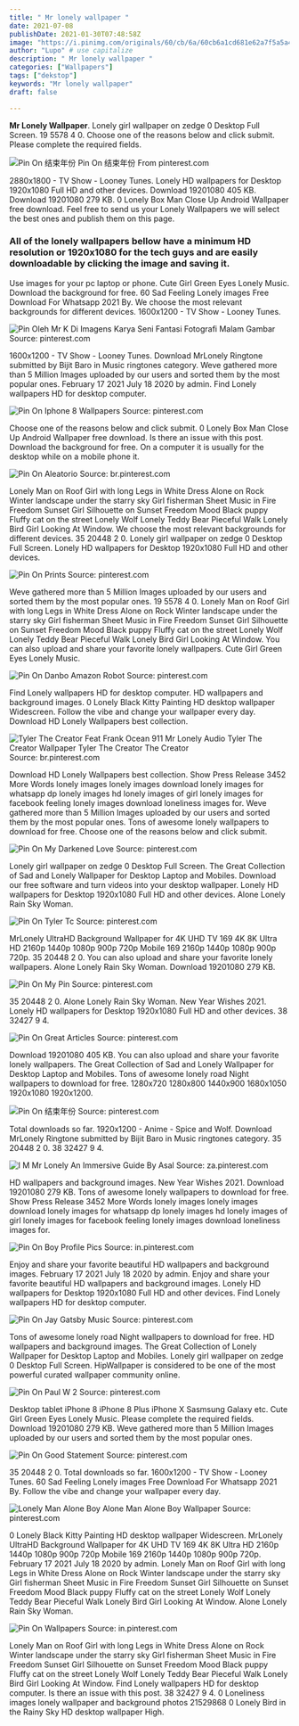 ```yaml
---
title: " Mr lonely wallpaper "
date: 2021-07-08
publishDate: 2021-01-30T07:48:58Z
image: "https://i.pinimg.com/originals/60/cb/6a/60cb6a1cd681e62a7f5a5a4aaab158d2.jpg"
author: "Lupo" # use capitalize
description: " Mr lonely wallpaper "
categories: ["Wallpapers"]
tags: ["dekstop"]
keywords: "Mr lonely wallpaper"
draft: false

---
```



**Mr Lonely Wallpaper**. Lonely girl wallpaper on zedge 0 Desktop Full Screen. 19 5578 4 0. Choose one of the reasons below and click submit. Please complete the required fields.

![Pin On 结束年份](https://i.pinimg.com/originals/9f/a0/bb/9fa0bb51fa245bdb3a03e8497c133886.jpg "Pin On 结束年份")
Pin On 结束年份 From pinterest.com


2880x1800 - TV Show - Looney Tunes. Lonely HD wallpapers for Desktop 1920x1080 Full HD and other devices. Download 19201080 405 KB. Download 19201080 279 KB. 0 Lonely Box Man Close Up Android Wallpaper free download. Feel free to send us your Lonely Wallpapers we will select the best ones and publish them on this page.

### All of the lonely wallpapers bellow have a minimum HD resolution or 1920x1080 for the tech guys and are easily downloadable by clicking the image and saving it.

Use images for your pc laptop or phone. Cute Girl Green Eyes Lonely Music. Download the background for free. 60 Sad Feeling Lonely images Free Download For Whatsapp 2021 By. We choose the most relevant backgrounds for different devices. 1600x1200 - TV Show - Looney Tunes.


![Pin Oleh Mr K Di Imagens Karya Seni Fantasi Fotografi Malam Gambar](https://i.pinimg.com/originals/9f/b6/41/9fb641b2d69a887f56b0a1a37b1e901d.jpg "Pin Oleh Mr K Di Imagens Karya Seni Fantasi Fotografi Malam Gambar")
Source: pinterest.com

1600x1200 - TV Show - Looney Tunes. Download MrLonely Ringtone submitted by Bijit Baro in Music ringtones category. Weve gathered more than 5 Million Images uploaded by our users and sorted them by the most popular ones. February 17 2021 July 18 2020 by admin. Find Lonely wallpapers HD for desktop computer.

![Pin On Iphone 8 Wallpapers](https://i.pinimg.com/originals/97/41/97/97419796bb8f9d4200542e5a226db5b7.jpg "Pin On Iphone 8 Wallpapers")
Source: pinterest.com

Choose one of the reasons below and click submit. 0 Lonely Box Man Close Up Android Wallpaper free download. Is there an issue with this post. Download the background for free. On a computer it is usually for the desktop while on a mobile phone it.

![Pin On Aleatorio](https://i.pinimg.com/originals/7f/a5/0c/7fa50c16878a120e68c5e43f1ee20ab0.jpg "Pin On Aleatorio")
Source: br.pinterest.com

Lonely Man on Roof Girl with long Legs in White Dress Alone on Rock Winter landscape under the starry sky Girl fisherman Sheet Music in Fire Freedom Sunset Girl Silhouette on Sunset Freedom Mood Black puppy Fluffy cat on the street Lonely Wolf Lonely Teddy Bear Pieceful Walk Lonely Bird Girl Looking At Window. We choose the most relevant backgrounds for different devices. 35 20448 2 0. Lonely girl wallpaper on zedge 0 Desktop Full Screen. Lonely HD wallpapers for Desktop 1920x1080 Full HD and other devices.

![Pin On Prints](https://i.pinimg.com/736x/1e/d0/19/1ed019ae2917baf11bdd7c828b1ee15f.jpg "Pin On Prints")
Source: pinterest.com

Weve gathered more than 5 Million Images uploaded by our users and sorted them by the most popular ones. 19 5578 4 0. Lonely Man on Roof Girl with long Legs in White Dress Alone on Rock Winter landscape under the starry sky Girl fisherman Sheet Music in Fire Freedom Sunset Girl Silhouette on Sunset Freedom Mood Black puppy Fluffy cat on the street Lonely Wolf Lonely Teddy Bear Pieceful Walk Lonely Bird Girl Looking At Window. You can also upload and share your favorite lonely wallpapers. Cute Girl Green Eyes Lonely Music.

![Pin On Danbo Amazon Robot](https://i.pinimg.com/originals/9e/e7/8a/9ee78aca0b874b3c12a7b16852291593.jpg "Pin On Danbo Amazon Robot")
Source: pinterest.com

Find Lonely wallpapers HD for desktop computer. HD wallpapers and background images. 0 Lonely Black Kitty Painting HD desktop wallpaper Widescreen. Follow the vibe and change your wallpaper every day. Download HD Lonely Wallpapers best collection.

![Tyler The Creator Feat Frank Ocean 911 Mr Lonely Audio Tyler The Creator Wallpaper Tyler The Creator The Creator](https://i.pinimg.com/originals/46/73/cd/4673cd23050e980e8449f302ef6b0b3a.png "Tyler The Creator Feat Frank Ocean 911 Mr Lonely Audio Tyler The Creator Wallpaper Tyler The Creator The Creator")
Source: br.pinterest.com

Download HD Lonely Wallpapers best collection. Show Press Release 3452 More Words lonely images lonely images download lonely images for whatsapp dp lonely images hd lonely images of girl lonely images for facebook feeling lonely images download loneliness images for. Weve gathered more than 5 Million Images uploaded by our users and sorted them by the most popular ones. Tons of awesome lonely wallpapers to download for free. Choose one of the reasons below and click submit.

![Pin On My Darkened Love](https://i.pinimg.com/originals/3c/b5/a0/3cb5a0ad49efa18ec9407877d4addc0f.jpg "Pin On My Darkened Love")
Source: pinterest.com

Lonely girl wallpaper on zedge 0 Desktop Full Screen. The Great Collection of Sad and Lonely Wallpaper for Desktop Laptop and Mobiles. Download our free software and turn videos into your desktop wallpaper. Lonely HD wallpapers for Desktop 1920x1080 Full HD and other devices. Alone Lonely Rain Sky Woman.

![Pin On Tyler Tc](https://i.pinimg.com/originals/16/ce/9a/16ce9a4ba0e453c19d90cf6e01a78ea8.jpg "Pin On Tyler Tc")
Source: pinterest.com

MrLonely UltraHD Background Wallpaper for 4K UHD TV 169 4K 8K Ultra HD 2160p 1440p 1080p 900p 720p Mobile 169 2160p 1440p 1080p 900p 720p. 35 20448 2 0. You can also upload and share your favorite lonely wallpapers. Alone Lonely Rain Sky Woman. Download 19201080 279 KB.

![Pin On My Pin](https://i.pinimg.com/originals/b8/ec/ef/b8ecef25f7066522f88e4cbacb06c97d.png "Pin On My Pin")
Source: pinterest.com

35 20448 2 0. Alone Lonely Rain Sky Woman. New Year Wishes 2021. Lonely HD wallpapers for Desktop 1920x1080 Full HD and other devices. 38 32427 9 4.

![Pin On Great Articles](https://i.pinimg.com/originals/3c/5f/7e/3c5f7ea90ce28658cbaac7a887949f46.jpg "Pin On Great Articles")
Source: pinterest.com

Download 19201080 405 KB. You can also upload and share your favorite lonely wallpapers. The Great Collection of Sad and Lonely Wallpaper for Desktop Laptop and Mobiles. Tons of awesome lonely road Night wallpapers to download for free. 1280x720 1280x800 1440x900 1680x1050 1920x1080 1920x1200.

![Pin On 结束年份](https://i.pinimg.com/originals/9f/a0/bb/9fa0bb51fa245bdb3a03e8497c133886.jpg "Pin On 结束年份")
Source: pinterest.com

Total downloads so far. 1920x1200 - Anime - Spice and Wolf. Download MrLonely Ringtone submitted by Bijit Baro in Music ringtones category. 35 20448 2 0. 38 32427 9 4.

![I M Mr Lonely An Immersive Guide By Asal](https://i.pinimg.com/750x/f4/bd/28/f4bd283e4aee08cdd0ae90616b3826ff.jpg "I M Mr Lonely An Immersive Guide By Asal")
Source: za.pinterest.com

HD wallpapers and background images. New Year Wishes 2021. Download 19201080 279 KB. Tons of awesome lonely wallpapers to download for free. Show Press Release 3452 More Words lonely images lonely images download lonely images for whatsapp dp lonely images hd lonely images of girl lonely images for facebook feeling lonely images download loneliness images for.

![Pin On Boy Profile Pics](https://i.pinimg.com/originals/4b/5d/35/4b5d354a39241bd4dbd7ba6aa0af1321.jpg "Pin On Boy Profile Pics")
Source: in.pinterest.com

Enjoy and share your favorite beautiful HD wallpapers and background images. February 17 2021 July 18 2020 by admin. Enjoy and share your favorite beautiful HD wallpapers and background images. Lonely HD wallpapers for Desktop 1920x1080 Full HD and other devices. Find Lonely wallpapers HD for desktop computer.

![Pin On Jay Gatsby Music](https://i.pinimg.com/originals/1b/ce/04/1bce048b3bee6058d5c061108fdfa4c3.jpg "Pin On Jay Gatsby Music")
Source: pinterest.com

Tons of awesome lonely road Night wallpapers to download for free. HD wallpapers and background images. The Great Collection of Lonely Wallpaper for Desktop Laptop and Mobiles. Lonely girl wallpaper on zedge 0 Desktop Full Screen. HipWallpaper is considered to be one of the most powerful curated wallpaper community online.

![Pin On Paul W 2](https://i.pinimg.com/originals/ad/3e/87/ad3e87bb13d30b92d14565e838352e46.png "Pin On Paul W 2")
Source: pinterest.com

Desktop tablet iPhone 8 iPhone 8 Plus iPhone X Sasmsung Galaxy etc. Cute Girl Green Eyes Lonely Music. Please complete the required fields. Download 19201080 279 KB. Weve gathered more than 5 Million Images uploaded by our users and sorted them by the most popular ones.

![Pin On Good Statement](https://i.pinimg.com/originals/bf/04/0e/bf040ee4a237f582d1c9e7c701dfe4e2.jpg "Pin On Good Statement")
Source: pinterest.com

35 20448 2 0. Total downloads so far. 1600x1200 - TV Show - Looney Tunes. 60 Sad Feeling Lonely images Free Download For Whatsapp 2021 By. Follow the vibe and change your wallpaper every day.

![Lonely Man Alone Boy Alone Man Alone Boy Wallpaper](https://i.pinimg.com/originals/e4/57/37/e45737972773b4fb09ec4311a966ddb2.jpg "Lonely Man Alone Boy Alone Man Alone Boy Wallpaper")
Source: pinterest.com

0 Lonely Black Kitty Painting HD desktop wallpaper Widescreen. MrLonely UltraHD Background Wallpaper for 4K UHD TV 169 4K 8K Ultra HD 2160p 1440p 1080p 900p 720p Mobile 169 2160p 1440p 1080p 900p 720p. February 17 2021 July 18 2020 by admin. Lonely Man on Roof Girl with long Legs in White Dress Alone on Rock Winter landscape under the starry sky Girl fisherman Sheet Music in Fire Freedom Sunset Girl Silhouette on Sunset Freedom Mood Black puppy Fluffy cat on the street Lonely Wolf Lonely Teddy Bear Pieceful Walk Lonely Bird Girl Looking At Window. Alone Lonely Rain Sky Woman.

![Pin On Wallpapers](https://i.pinimg.com/originals/60/cb/6a/60cb6a1cd681e62a7f5a5a4aaab158d2.jpg "Pin On Wallpapers")
Source: in.pinterest.com

Lonely Man on Roof Girl with long Legs in White Dress Alone on Rock Winter landscape under the starry sky Girl fisherman Sheet Music in Fire Freedom Sunset Girl Silhouette on Sunset Freedom Mood Black puppy Fluffy cat on the street Lonely Wolf Lonely Teddy Bear Pieceful Walk Lonely Bird Girl Looking At Window. Find Lonely wallpapers HD for desktop computer. Is there an issue with this post. 38 32427 9 4. 0 Loneliness images lonely wallpaper and background photos 21529868 0 Lonely Bird in the Rainy Sky HD desktop wallpaper High.

